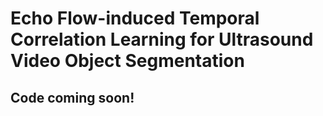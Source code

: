 # Echo Flow-induced Temporal Correlation Learning for Ultrasound Video Object Segmentation

## Code coming soon!
